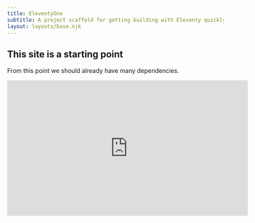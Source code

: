```yaml
---
title: EleventyOne
subtitle: A project scaffold for getting building with Eleventy quickly.
layout: layouts/base.njk
---
```


## This site is a starting point

From this point we should already have many dependencies.

<iframe width="560" height="315" src="https://www.youtube.com/embed/5FsAWr5AwFo" frameborder="0" allow="accelerometer; autoplay; encrypted-media; gyroscope; picture-in-picture" allowfullscreen></iframe>


